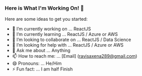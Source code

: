 ### Here is What I'm Working On! 👋

Here are some ideas to get you started:

- 🔭 I’m currently working on ... ReactJS
- 🌱 I’m currently learning ... ReactJS / Azure or AWS
- 👯 I’m looking to collaborate on ... ReactJS / Data Science
- 🤔 I’m looking for help with ... ReactJS / Azure or AWS
- 💬 Ask me about ... Anything
- 📫 How to reach me: ... [Email] (ravisaxena289@gmail.com)
- 😄 Pronouns: ... He/Him
- ⚡ Fun fact: ... I am half Finish
